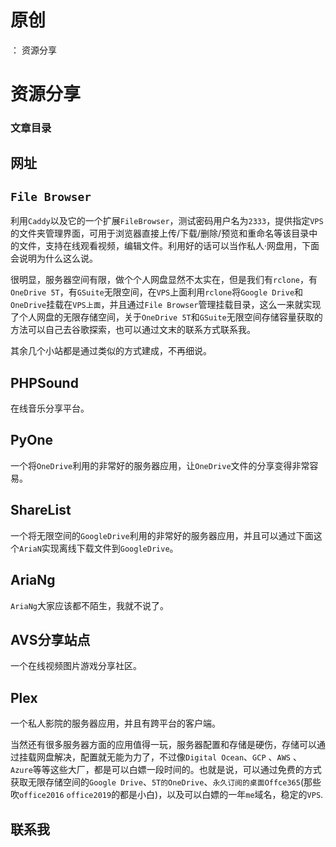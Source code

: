 # 原创
：  资源分享

# 资源分享

### 文章目录

## 网址

## `File Browser`

利用`Caddy`以及它的一个扩展`FileBrowser`，测试密码用户名为`2333`，提供指定`VPS`的文件夹管理界面，可用于浏览器直接上传/下载/删除/预览和重命名等该目录中的文件，支持在线观看视频，编辑文件。利用好的话可以当作私人·网盘用，下面会说明为什么这么说。

很明显，服务器空间有限，做个个人网盘显然不太实在，但是我们有`rclone`，有`OneDrive 5T`，有`GSuite`无限空间，在`VPS`上面利用`rclone`将`Google Drive`和`OneDrive`挂载在`VPS上面`，并且通过`File Browser`管理挂载目录，这么一来就实现了个人网盘的无限存储空间，关于`OneDrive 5T`和`GSuite`无限空间存储容量获取的方法可以自己去谷歌探索，也可以通过文末的联系方式联系我。

其余几个小站都是通过类似的方式建成，不再细说。

## PHPSound

在线音乐分享平台。

## PyOne

一个将`OneDrive`利用的非常好的服务器应用，让`OneDrive`文件的分享变得非常容易。

## ShareList

一个将无限空间的`GoogleDrive`利用的非常好的服务器应用，并且可以通过下面这个`AriaN`实现离线下载文件到`GoogleDrive`。

## AriaNg

`AriaNg`大家应该都不陌生，我就不说了。

## AVS分享站点

一个在线视频图片游戏分享社区。

## Plex

一个私人影院的服务器应用，并且有跨平台的客户端。

当然还有很多服务器方面的应用值得一玩，服务器配置和存储是硬伤，存储可以通过挂载网盘解决，配置就无能为力了，不过像`Digital Ocean`、`GCP` 、`AWS` 、 `Azure`等等这些大厂，都是可以白嫖一段时间的。也就是说，可以通过免费的方式获取无限存储空间的`Google Drive`、`5T的OneDrive`、`永久订阅的桌面Offce365`(那些吹`office2016` `office2019`的都是小白)，以及可以白嫖的一年`me`域名，稳定的`VPS`.

## 联系我
